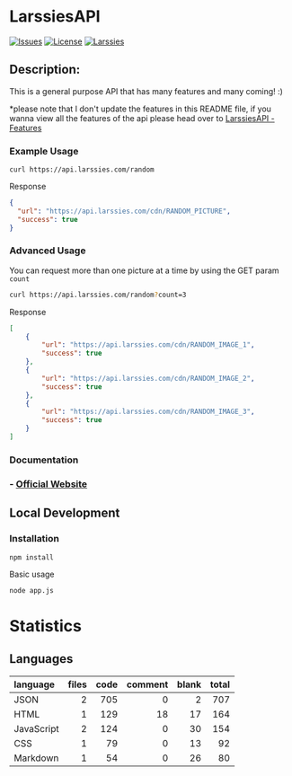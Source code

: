 LarssiesAPI
=========

[![Issues](https://img.shields.io/github/issues/larssies/LarssiesAPI.svg)](https://github.com/Larssies/RandomPictureAPI/issues)
[![License](https://img.shields.io/badge/license-MIT-blue.svg)](https://github.com/Larssies/RandomPictureAPI/blob/main/LICENSE)
[![Larssies](https://img.shields.io/badge/Author-Larssies-blue)](https://larssies.com/)


## Description:

This is a general purpose API that has many features and many coming! :)

*please note that I don't update the features in this README file, if you wanna view all the features of the api please head over to [LarssiesAPI - Features](https://api.larssies.com/features/)

### Example Usage

``` 
curl https://api.larssies.com/random
```

Response

```json
{
  "url": "https://api.larssies.com/cdn/RANDOM_PICTURE",
  "success": true
}
```

### Advanced Usage

You can request more than one picture at a time by using the GET param `count`

```bash
curl https://api.larssies.com/random?count=3
```

Response

```json
[
    {
        "url": "https://api.larssies.com/cdn/RANDOM_IMAGE_1",
        "success": true
    },
    {
        "url": "https://api.larssies.com/cdn/RANDOM_IMAGE_2",
        "success": true
    },
    {
        "url": "https://api.larssies.com/cdn/RANDOM_IMAGE_3",
        "success": true
    }
]
```


### Documentation

<div align="">
    <h3>- <a href="https://api.larssies.com/" type="_blank">Official Website</a></h3>
</div>


## Local Development

### Installation

```
npm install
```

Basic usage

```
node app.js
```

# Statistics
## Languages
| language | files | code | comment | blank | total |
| :--- | ---: | ---: | ---: | ---: | ---: |
| JSON | 2 | 705 | 0 | 2 | 707 |
| HTML | 1 | 129 | 18 | 17 | 164 |
| JavaScript | 2 | 124 | 0 | 30 | 154 |
| CSS | 1 | 79 | 0 | 13 | 92 |
| Markdown | 1 | 54 | 0 | 26 | 80 |

</div>


